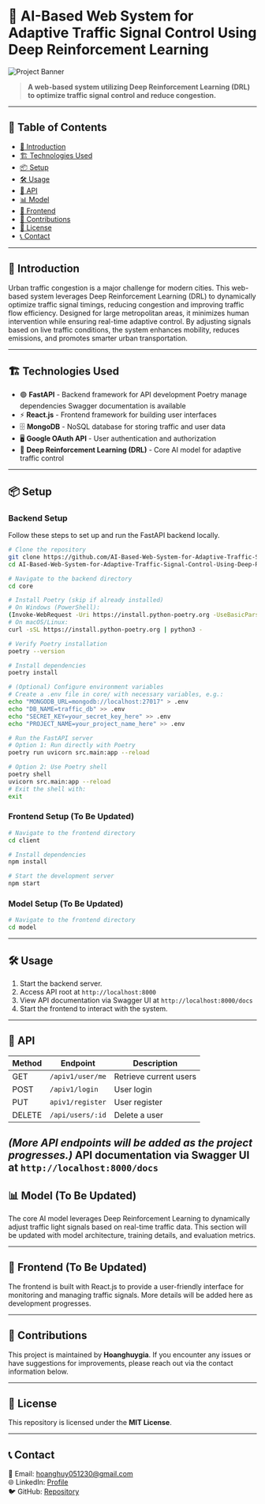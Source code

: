 # 📌 AI-Based Web System for Adaptive Traffic Signal Control Using Deep Reinforcement Learning

![Project Banner](https://via.placeholder.com/800x300 "Project Banner")

> **A web-based system utilizing Deep Reinforcement Learning (DRL) to optimize traffic signal control and reduce congestion.**

---

## 📖 Table of Contents
- [🚀 Introduction](#-introduction)
- [🏗️ Technologies Used](#%EF%B8%8F-technologies-used)
- [📦 Setup](#-setup)
- [🛠️ Usage](#%EF%B8%8F-usage)
- [📜 API](#-api)
- [📊 Model](#-model)
- [🎨 Frontend](#-frontend)
- [🤝 Contributions](#-contributions)
- [📄 License](#-license)
- [📞 Contact](#-contact)

---

## 🚀 Introduction
Urban traffic congestion is a major challenge for modern cities. This web-based system leverages Deep Reinforcement Learning (DRL) to dynamically optimize traffic signal timings, reducing congestion and improving traffic flow efficiency. Designed for large metropolitan areas, it minimizes human intervention while ensuring real-time adaptive control. By adjusting signals based on live traffic conditions, the system enhances mobility, reduces emissions, and promotes smarter urban transportation.

---

## 🏗️ Technologies Used
- 🟢 **FastAPI** - Backend framework for API development
Poetry manage dependencies
Swagger documentation is available
- ⚡ **React.js** - Frontend framework for building user interfaces
- 🗄️ **MongoDB** - NoSQL database for storing traffic and user data
- 🖥️ **Google OAuth API** - User authentication and authorization
- 🧠 **Deep Reinforcement Learning (DRL)** - Core AI model for adaptive traffic control

---

## 📦 Setup

### Backend Setup
Follow these steps to set up and run the FastAPI backend locally.

```bash
# Clone the repository
git clone https://github.com/AI-Based-Web-System-for-Adaptive-Traffic-Signal-Control-Using-Deep-Reinforcement-Learning.git
cd AI-Based-Web-System-for-Adaptive-Traffic-Signal-Control-Using-Deep-Reinforcement-Learning

# Navigate to the backend directory
cd core

# Install Poetry (skip if already installed)
# On Windows (PowerShell):
(Invoke-WebRequest -Uri https://install.python-poetry.org -UseBasicParsing).Content | python -
# On macOS/Linux:
curl -sSL https://install.python-poetry.org | python3 -

# Verify Poetry installation
poetry --version

# Install dependencies
poetry install

# (Optional) Configure environment variables
# Create a .env file in core/ with necessary variables, e.g.:
echo "MONGODB_URL=mongodb://localhost:27017" > .env
echo "DB_NAME=traffic_db" >> .env
echo "SECRET_KEY=your_secret_key_here" >> .env
echo "PROJECT_NAME=your_project_name_here" >> .env

# Run the FastAPI server
# Option 1: Run directly with Poetry
poetry run uvicorn src.main:app --reload

# Option 2: Use Poetry shell
poetry shell
uvicorn src.main:app --reload
# Exit the shell with:
exit

```

### Frontend Setup (To Be Updated)
```bash
# Navigate to the frontend directory
cd client

# Install dependencies
npm install

# Start the development server
npm start
```

### Model Setup (To Be Updated)
```bash
# Navigate to the frontend directory
cd model


```

---

## 🛠️ Usage
1. Start the backend server.
2. Access API root at `http://localhost:8000`
3. View API documentation via Swagger UI at `http://localhost:8000/docs`
4. Start the frontend to interact with the system.

---

## 📜 API

| Method | Endpoint | Description |
|--------|---------|-------------|
| GET    | `/apiv1/user/me` | Retrieve current users |
| POST   | `/apiv1/login` | User login |
| PUT    | `apiv1/register` | User register |
| DELETE | `/api/users/:id` | Delete a user |

_(More API endpoints will be added as the project progresses.)_
API documentation via Swagger UI at `http://localhost:8000/docs`
---

## 📊 Model (To Be Updated)
The core AI model leverages Deep Reinforcement Learning to dynamically adjust traffic light signals based on real-time traffic data. This section will be updated with model architecture, training details, and evaluation metrics.

---

## 🎨 Frontend (To Be Updated)
The frontend is built with React.js to provide a user-friendly interface for monitoring and managing traffic signals. More details will be added here as development progresses.

---

## 🤝 Contributions
This project is maintained by **Hoanghuygia**. If you encounter any issues or have suggestions for improvements, please reach out via the contact information below.

---

## 📄 License
This repository is licensed under the **MIT License**.

---

## 📞 Contact
📧 Email: hoanghuy051230@gmail.com  
🌐 LinkedIn: [Profile](https://www.linkedin.com/in/hoang-huy-gia/)  
🐦 GitHub: [Repository](https://github.com/Hoanghuygia)

